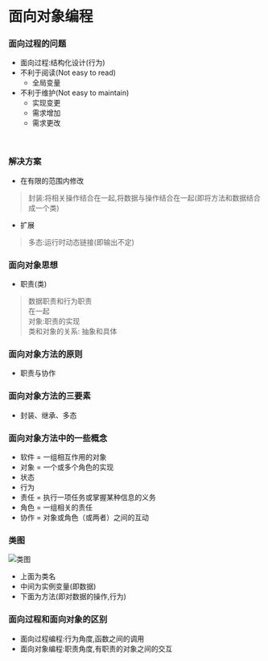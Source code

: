 面向对象编程
===========

### 面向过程的问题

* 面向过程:结构化设计(行为)
* 不利于阅读(Not easy to read)
  * 全局变量
* 不利于维护(Not easy to maintain)
  * 实现变更
  * 需求增加
  * 需求更改
 <br>
 
 ### 解决方案
 
 * 在有限的范围内修改
 > 封装:将相关操作结合在一起,将数据与操作结合在一起(即将方法和数据结合成一个类)<br>
 * 扩展
 > 多态:运行时动态链接(即输出不定)<br>
 
 ### 面向对象思想
 
 * 职责(类)
 > 数据职责和行为职责<br>
 > 在一起<br>
 > 对象:职责的实现<br>
 > 类和对象的关系: 抽象和具体<br>
 
### 面向对象方法的原则
* 职责与协作

### 面向对象方法的三要素
* 封装、继承、多态

### 面向对象方法中的一些概念
* 软件 = 一组相互作用的对象
* 对象 = 一个或多个角色的实现
 * 状态
 * 行为
* 责任 = 执行一项任务或掌握某种信息的义务
* 角色 = 一组相关的责任
* 协作 = 对象或角色（或两者）之间的互动

### 类图
![类图](https://github.com/jyh111/Study-materials-of-Software-Engineering-and-Calculation-I/blob/master/%E8%BD%AF%E5%B7%A5I%E6%9C%9F%E6%9C%AB/img/%E9%9D%A2%E5%90%91%E5%AF%B9%E8%B1%A1%E7%BC%96%E7%A8%8B%E6%80%9D%E6%83%B3/09%20-%20%E9%9D%A2%E5%90%91%E5%AF%B9%E8%B1%A1%E7%BC%96%E7%A8%8B%20I-%E6%80%9D%E6%83%B3_%E9%A1%B5%E9%9D%A2_068.jpg)
* 上面为类名
* 中间为实例变量(即数据)
* 下面为方法(即对数据的操作,行为)

### 面向过程和面向对象的区别
* 面向过程编程:行为角度,函数之间的调用
* 面向对象编程:职责角度,有职责的对象之间的交互
